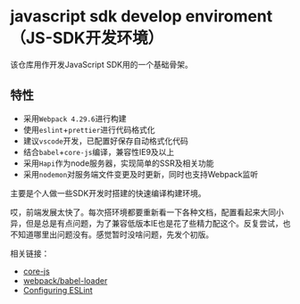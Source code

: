 # javascript sdk develop enviroment（JS-SDK开发环境）

该仓库用作开发JavaScript SDK用的一个基础骨架。

## 特性

* 采用`Webpack 4.29.6`进行构建
* 使用`eslint`+`prettier`进行代码格式化
* 建议`vscode`开发，已配置好保存自动格式化代码
* 结合`babel`+`core-js`编译，兼容性IE9及以上
* 采用`Hapi`作为node服务器，实现简单的SSR及相关功能
* 采用`nodemon`对服务端文件变更及时更新，同时也支持Webpack监听

主要是个人做一些SDK开发时搭建的快速编译构建环境。

哎，前端发展太快了。每次搭环境都要重新看一下各种文档，配置看起来大同小异，但是总是有点问题，为了兼容低版本IE也是花了些精力配这个。反复尝试，也不知道哪里出问题没有。感觉暂时没啥问题，先发个初版。

相关链接：

* [core-js](https://github.com/zloirock/core-js)
* [webpack/babel-loader](https://webpack.docschina.org/loaders/babel-loader/)
* [Configuring ESLint](https://eslint.org/docs/user-guide/configuring)